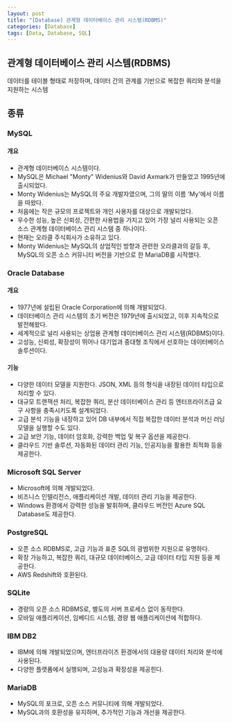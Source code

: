```yaml
---
layout: post
title: "[Database] 관계형 데이터베이스 관리 시스템(RDBMS)"
categories: [Database]
tags: [Data, Database, SQL]
---
```


## 관계형 데이터베이스 관리 시스템(RDBMS)

데이터를 테이블 형태로 저장하며, 데이터 간의 관계를 기반으로 복잡한 쿼리와 분석을 지원하는 시스템

## 종류

### MySQL

#### 개요

- 관계형 데이터베이스 시스템이다.
- MySQL은 Michael "Monty" Widenius와 David Axmark가 만들었고 1995년에 출시되었다.
- Monty Widenius는 MySQL의 주요 개발자였으며, 그의 딸의 이름 'My'에서 이름을 따왔다.
- 처음에는 작은 규모의 프로젝트와 개인 사용자를 대상으로 개발되었다.
- 우수한 성능, 높은 신뢰성, 간편한 사용법을 가지고 있어 가장 널리 사용되는 오픈 소스 관계형 데이터베이스 관리 시스템 중 하나이다.
- 현재는 오라클 주식회사가 소유하고 있다.
- Monty Widenius는 MySQL의 상업적인 방향과 관련한 오라클과의 갈등 후, MySQL의 오픈 소스 커뮤니티 버전을 기반으로 한 MariaDB를 시작했다.

### Oracle Database

#### 개요

- 1977년에 설립된 Oracle Corporation에 의해 개발되었다.
- 데이터베이스 관리 시스템의 초기 버전은 1979년에 출시되었고, 이후 지속적으로 발전해왔다.
- 세계적으로 널리 사용되는 상업용 관계형 데이터베이스 관리 시스템(RDBMS)이다.
- 고성능, 신뢰성, 확장성이 뛰어나 대기업과 중대형 조직에서 선호하는 데이터베이스 솔루션이다.

#### 기능

- 다양한 데이터 모델을 지원한다. JSON, XML 등의 형식을 내장된 데이터 타입으로 처리할 수 있다.
- 대규모 트랜잭션 처리, 복잡한 쿼리, 분산 데이터베이스 관리 등 엔터프라이즈급 요구 사항을 충족시키도록 설계되었다.
- 고급 분석 기능을 내장하고 있어 DB 내부에서 직접 복잡한 데이터 분석과 머신 러닝 모델을 실행할 수도 있다.
- 고급 보안 기능, 데이터 암호화, 강력한 백업 및 복구 옵션을 제공한다.
- 클라우드 기반 솔루션, 자동화된 데이터 관리 기능, 인공지능을 활용한 최적화 등을 제공한다.

### Microsoft SQL Server

- Microsoft에 의해 개발되었다.
- 비즈니스 인텔리전스, 애플리케이션 개발, 데이터 관리 기능을 제공한다.
- Windows 환경에서 강력한 성능을 발휘하며, 클라우드 버전인 Azure SQL Database도 제공한다.

### PostgreSQL

- 오픈 소스 RDBMS로, 고급 기능과 표준 SQL의 광범위한 지원으로 유명하다.
- 확장 가능하고, 복잡한 쿼리, 대규모 데이터베이스, 고급 데이터 타입 지원 등을 제공한다.
- AWS Redshift와 호환된다.

### SQLite

- 경량의 오픈 소스 RDBMS로, 별도의 서버 프로세스 없이 동작한다.
- 모바일 애플리케이션, 임베디드 시스템, 경량 웹 애플리케이션에 적합하다.

### IBM DB2

- IBM에 의해 개발되었으며, 엔터프라이즈 환경에서의 대용량 데이터 처리와 분석에 사용된다.
- 다양한 플랫폼에서 실행되며, 고성능과 확장성을 제공힌다.

### MariaDB

- MySQL의 포크로, 오픈 소스 커뮤니티에 의해 개발되었다.
- MySQL과의 호환성을 유지하며, 추가적인 기능과 개선을 제공한다.
